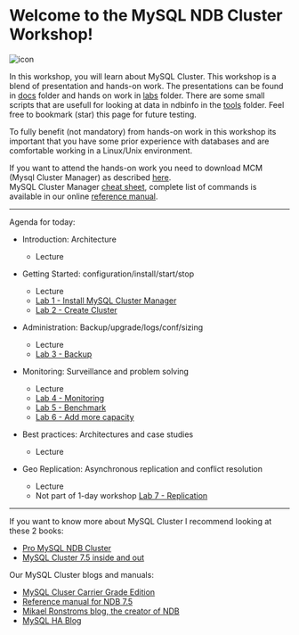 Welcome to the MySQL NDB Cluster Workshop!
===================
![icon](https://dev.mysql.com/blog-archive/mysqlhighavailability/wp-content/uploads/2015/12/MySQL_Cluster-300x125.png)

In this workshop, you will learn about MySQL Cluster. This workshop is a blend of presentation and hands-on work.
The presentations can be found in [docs](./docs) folder and hands on work in [labs](./labs) folder. There are some small scripts that are usefull for looking at data in ndbinfo in the [tools](./tools) folder.
Feel free to bookmark (star) this page for future testing.

To fully benefit (not mandatory) from hands-on work in this workshop its important that you have some prior experience with databases and are comfortable working in a Linux/Unix environment.

If you want to attend the hands-on work you need to download MCM (Mysql Cluster Manager) as described [here](/labs/prework.md).  
MySQL Cluster Manager [cheat sheet](https://gist.github.com/wwwted/fb151c3a14c3e9ba65fe0f09ed65a1c4), complete list of commands is available in our online [reference manual](https://dev.mysql.com/doc/mysql-cluster-manager/1.4/en/mcm-client-commands.html).

----------


Agenda for today:

* Introduction: Architecture
  * Lecture 

* Getting Started: configuration/install/start/stop
  * Lecture
  * [Lab 1 - Install MySQL Cluster Manager](./labs/Lab_1_install.md)
  * [Lab 2 - Create Cluster](./labs/Lab_2_create.md)

* Administration: Backup/upgrade/logs/conf/sizing
  * Lecture
  * [Lab 3 - Backup](./labs/Lab_3_backup.md)

* Monitoring: Surveillance and problem solving
  * Lecture
  * [Lab 4 - Monitoring](./labs/Lab_4_mon.md)
  * [Lab 5 - Benchmark](./labs/Lab_5_bench.md)
  * [Lab 6 - Add more capacity](./labs/Lab_6_add.md)

* Best practices: Architectures and case studies
  * Lecture

* Geo Replication: Asynchronous replication and conflict resolution
  * Lecture
  * Not part of 1-day workshop [Lab 7 - Replication](./labs/Lab_7_replication.md)
 
 --------
 
 If you want to know more about MySQL Cluster I recommend looking at these 2 books:
- [Pro MySQL NDB Cluster](https://www.apress.com/br/book/9781484229811)
- [MySQL Cluster 7.5 inside and out](https://www.adlibris.com/se/bok/mysql-cluster-75-inside-and-out-9789176998144)

Our MySQL Cluster blogs and manuals:
- [MySQL Cluser Carrier Grade Edition](https://www.mysql.com/products/cluster/) 
- [Reference manual for NDB 7.5](https://dev.mysql.com/doc/refman/5.7/en/mysql-cluster.html)
- [Mikael Ronstroms blog, the creator of NDB](http://mikaelronstrom.blogspot.co.uk/)
- [MySQL HA Blog](https://mysqlhighavailability.com/category/mysql-cluster/)
